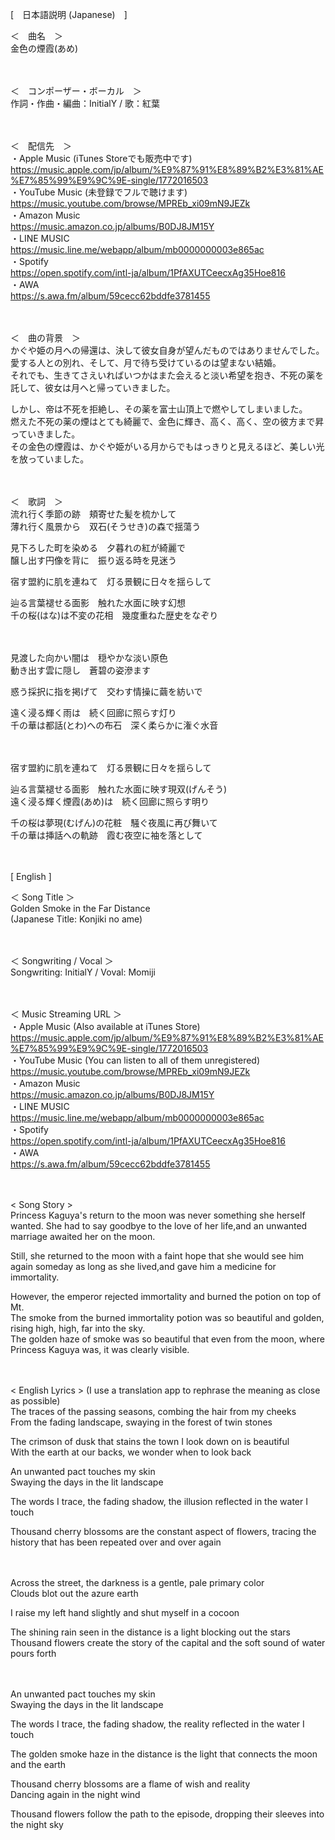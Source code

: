 [　日本語説明 (Japanese)　]  

＜　曲名　＞  
金色の煙霞(あめ)  

　

＜　コンポーザー・ボーカル　＞  
作詞・作曲・編曲：InitialY / 歌：紅葉  

　

＜　配信先　＞  
・Apple Music (iTunes Storeでも販売中です)  
https://music.apple.com/jp/album/%E9%87%91%E8%89%B2%E3%81%AE%E7%85%99%E9%9C%9E-single/1772016503  
・YouTube Music (未登録でフルで聴けます)  
https://music.youtube.com/browse/MPREb_xi09mN9JEZk  
・Amazon Music  
https://music.amazon.co.jp/albums/B0DJ8JM15Y  
・LINE MUSIC  
https://music.line.me/webapp/album/mb0000000003e865ac  
・Spotify  
https://open.spotify.com/intl-ja/album/1PfAXUTCeecxAg35Hoe816  
・AWA  
https://s.awa.fm/album/59cecc62bddfe3781455  

　

＜　曲の背景　＞  
かぐや姫の月への帰還は、決して彼女自身が望んだものではありませんでした。  
愛する人との別れ、そして、月で待ち受けているのは望まない結婚。  
それでも、生きてさえいればいつかはまた会えると淡い希望を抱き、不死の薬を託して、彼女は月へと帰っていきました。  

しかし、帝は不死を拒絶し、その薬を富士山頂上で燃やしてしまいました。  
燃えた不死の薬の煙はとても綺麗で、金色に輝き、高く、高く、空の彼方まで昇っていきました。  
その金色の煙霞は、かぐや姫がいる月からでもはっきりと見えるほど、美しい光を放っていました。  

　

＜　歌詞　＞  
流れ行く季節の跡　頬寄せた髪を梳かして  
薄れ行く風景から　双石(そうせき)の森で揺蕩う  

見下ろした町を染める　夕暮れの紅が綺麗で    
醸し出す円像を背に　振り返る時を見迷う  

宿す盟約に肌を連ねて　灯る景観に日々を揺らして  

辿る言葉褪せる面影　触れた水面に映す幻想  
千の桜(はな)は不変の花相　幾度重ねた歴史をなぞり  

　

見渡した向かい闇は　穏やかな淡い原色  
動き出す雲に隠し　蒼碧の姿滲ます  

惑う採択に指を掲げて　交わす情操に繭を紡いで  

遠く浸る輝く雨は　続く回廊に照らす灯り  
千の華は都話(とわ)への布石　深く柔らかに潅ぐ水音  

　

宿す盟約に肌を連ねて　灯る景観に日々を揺らして  

辿る言葉褪せる面影　触れた水面に映す現双(げんそう)  
遠く浸る輝く煙霞(あめ)は　続く回廊に照らす明り  

千の桜は夢現(むげん)の花粧　騒ぐ夜風に再び舞いて  
千の華は挿話への軌跡　霞む夜空に袖を落として  

　

[ English ]  

＜ Song Title ＞  
Golden Smoke in the Far Distance  
(Japanese Title: Konjiki no ame)

　

＜ Songwriting / Vocal ＞  
Songwriting: InitialY / Voval: Momiji  

　

＜ Music Streaming URL ＞  
・Apple Music (Also available at iTunes Store)  
https://music.apple.com/jp/album/%E9%87%91%E8%89%B2%E3%81%AE%E7%85%99%E9%9C%9E-single/1772016503  
・YouTube Music (You can listen to all of them unregistered)  
https://music.youtube.com/browse/MPREb_xi09mN9JEZk  
・Amazon Music  
https://music.amazon.co.jp/albums/B0DJ8JM15Y  
・LINE MUSIC  
https://music.line.me/webapp/album/mb0000000003e865ac  
・Spotify  
https://open.spotify.com/intl-ja/album/1PfAXUTCeecxAg35Hoe816  
・AWA  
https://s.awa.fm/album/59cecc62bddfe3781455  

　

< Song Story >  
Princess Kaguya's return to the moon was never something she herself wanted. She had to say goodbye to the love of her life,and an unwanted marriage awaited her on the moon.  

Still, she returned to the moon with a faint hope that she would see him again someday as long as she lived,and gave him a medicine for immortality.  

However, the emperor rejected immortality and burned the potion on top of Mt.  
The smoke from the burned immortality potion was so beautiful and golden, rising high, high, far into the sky.  
The golden haze of smoke was so beautiful that even from the moon, where Princess Kaguya was, it was clearly visible.  

　

< English Lyrics > (I use a translation app to rephrase the meaning as close as possible)  
The traces of the passing seasons, combing the hair from my cheeks  
From the fading landscape, swaying in the forest of twin stones  

The crimson of dusk that stains the town I look down on is beautiful  
With the earth at our backs, we wonder when to look back  

An unwanted pact touches my skin  
Swaying the days in the lit landscape  

The words I trace, the fading shadow, the illusion reflected in the water I touch  

Thousand cherry blossoms are the constant aspect of flowers, tracing the history that has been repeated over and over again  

　

Across the street, the darkness is a gentle, pale primary color  
Clouds blot out the azure earth  

I raise my left hand slightly and shut myself in a cocoon  

The shining rain seen in the distance is a light blocking out the stars  
Thousand flowers create the story of the capital and the soft sound of water pours forth  

　

An unwanted pact touches my skin  
Swaying the days in the lit landscape  

The words I trace, the fading shadow, the reality reflected in the water I touch  

The golden smoke haze in the distance is the light that connects the moon and the earth  

Thousand cherry blossoms are a flame of wish and reality  
Dancing again in the night wind  

Thousand flowers follow the path to the episode, dropping their sleeves into the night sky  
